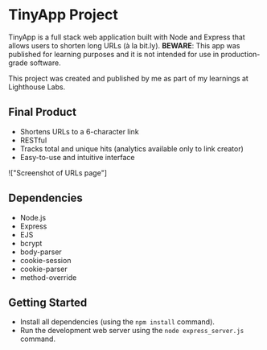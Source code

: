 # TinyApp Project

TinyApp is a full stack web application built with Node and Express that allows users to shorten long URLs (à la bit.ly). **BEWARE**: This app was published for learning purposes and it is not intended for use in production-grade software.

This project was created and published by me as part of my learnings at Lighthouse Labs.

## Final Product

- Shortens URLs to a 6-character link
- RESTful
- Tracks total and unique hits (analytics available only to link creator)
- Easy-to-use and intuitive interface

!["Screenshot of URLs page"]

## Dependencies

- Node.js
- Express
- EJS
- bcrypt
- body-parser
- cookie-session
- cookie-parser
- method-override

## Getting Started

- Install all dependencies (using the `npm install` command).
- Run the development web server using the `node express_server.js` command.
